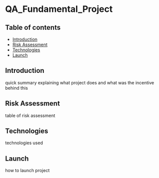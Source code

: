 # QA_Fundamental_Project

## Table of contents
* [Introduction](#introduction)
* [Risk Assessment](#risk-assessment)
* [Technologies](#technologies)
* [Launch](#launch)

## Introduction

quick summary explaining what project does and what was the incentive behind this

## Risk Assessment

table of risk assessment

## Technologies

technologies used

## Launch

how to launch project




